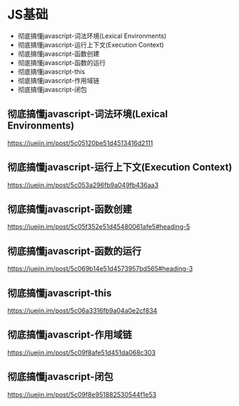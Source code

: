 # JS基础

- 彻底搞懂javascript-词法环境(Lexical Environments)
- 彻底搞懂javascript-运行上下文(Execution Context)
- 彻底搞懂javascript-函数创建
- 彻底搞懂javascript-函数的运行
- 彻底搞懂javascript-this
- 彻底搞懂javascript-作用域链
- 彻底搞懂javascript-闭包

## 彻底搞懂javascript-词法环境(Lexical Environments)
https://juejin.im/post/5c05120be51d4513416d2111
## 彻底搞懂javascript-运行上下文(Execution Context)
https://juejin.im/post/5c053a296fb9a049fb436aa3
## 彻底搞懂javascript-函数创建
https://juejin.im/post/5c05f352e51d45480061afe5#heading-5
## 彻底搞懂javascript-函数的运行
https://juejin.im/post/5c069b14e51d4573957bd565#heading-3
## 彻底搞懂javascript-this
https://juejin.im/post/5c06a3316fb9a04a0e2cf834
## 彻底搞懂javascript-作用域链
https://juejin.im/post/5c09f8afe51d451da068c303
## 彻底搞懂javascript-闭包
https://juejin.im/post/5c09f8e951882530544f1e53